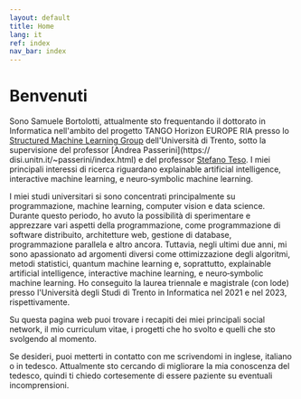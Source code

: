 ```yaml
---
layout: default
title: Home
lang: it
ref: index
nav_bar: index
---
```

# Benvenuti
Sono Samuele Bortolotti, attualmente sto frequentando il dottorato in Informatica nell'ambito del progetto TANGO Horizon EUROPE RIA presso lo [Structured Machine Learning Group](https://sml.disi.unitn.it/) dell'Università di Trento, sotto la supervisione del professor [Andrea Passerini](https:// disi.unitn.it/~passerini/index.html) e del professor [Stefano Teso](https://disi.unitn.it/~teso/). I miei principali interessi di ricerca riguardano explainable artificial intelligence, interactive machine learning, e neuro‑symbolic machine learning.

I miei studi universitari si sono concentrati principalmente su programmazione, machine learning, computer vision e data science. Durante questo periodo, ho avuto la possibilità di sperimentare e apprezzare vari aspetti della programmazione, come programmazione di software distribuito, architetture web, gestione di database, programmazione parallela e altro ancora. Tuttavia, negli ultimi due anni, mi sono apassionato ad argomenti diversi come ottimizzazione degli algoritmi, metodi statistici, quantum machine learning e, soprattutto, explainable artificial intelligence, interactive machine learning, e neuro‑symbolic machine learning. Ho conseguito la laurea triennale e magistrale (con lode) presso l'Università degli Studi di Trento in Informatica nel 2021 e nel 2023, rispettivamente.

Su questa pagina web puoi trovare i recapiti dei miei principali social network, il mio curriculum vitae, i progetti che ho svolto e quelli che sto svolgendo al momento.

Se desideri, puoi metterti in contatto con me scrivendomi in inglese, italiano o in tedesco. Attualmente sto cercando di migliorare la mia conoscenza del tedesco, quindi ti chiedo cortesemente di essere paziente su eventuali incomprensioni.